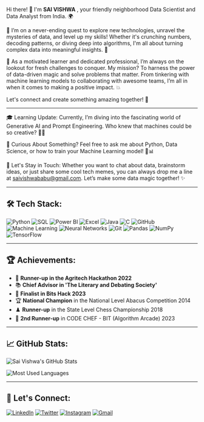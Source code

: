 Hi there! 👋 I'm **SAI VISHWA** , your friendly neighborhood Data Scientist and Data Analyst from India. 🌍

🚀 I’m on a never-ending quest to explore new technologies, unravel the mysteries of data, and level up my skills! Whether it's crunching numbers, decoding patterns, or diving deep into algorithms, I'm all about turning complex data into meaningful insights. 🧠

🌟 As a motivated learner and dedicated professional, I’m always on the lookout for fresh challenges to conquer. My mission? To harness the power of data-driven magic and solve problems that matter. From tinkering with machine learning models to collaborating with awesome teams, I’m all in when it comes to making a positive impact. 💥

Let's connect and create something amazing together! 🌟

---

🎓 Learning Update: Currently, I’m diving into the fascinating world of Generative AI and Prompt Engineering. Who knew that machines could be so creative? 🤖💡

🤔 Curious About Something? Feel free to ask me about Python, Data Science, or how to train your Machine Learning model! 🐍📊

💌 Let's Stay in Touch: Whether you want to chat about data, brainstorm ideas, or just share some cool tech memes, you can always drop me a line at saivishwababu@gmail.com. Let’s make some data magic together! ✨

---

## 🛠️ Tech Stack:
![Python](https://img.shields.io/badge/Python-3776AB?style=for-the-badge&logo=python&logoColor=white)
![SQL](https://img.shields.io/badge/SQL-4479A1?style=for-the-badge&logo=postgresql&logoColor=white)
![Power BI](https://img.shields.io/badge/Power_BI-F2C811?style=for-the-badge&logo=powerbi&logoColor=black)
![Excel](https://img.shields.io/badge/Microsoft_Excel-217346?style=for-the-badge&logo=microsoftexcel&logoColor=white)
![Java](https://img.shields.io/badge/Java-007396?style=for-the-badge&logo=java&logoColor=white)
![C](https://img.shields.io/badge/C-A8B9CC?style=for-the-badge&logo=c&logoColor=white)
![GitHub](https://img.shields.io/badge/GitHub-181717?style=for-the-badge&logo=github&logoColor=white)
![Machine Learning](https://img.shields.io/badge/Machine_Learning-FF6F00?style=for-the-badge&logo=google&logoColor=white)
![Neural Networks](https://img.shields.io/badge/Neural_Networks-FF6F00?style=for-the-badge&logo=neural-network&logoColor=white)
![Git](https://img.shields.io/badge/Git-F05032?style=for-the-badge&logo=git&logoColor=white)
![Pandas](https://img.shields.io/badge/Pandas-150458?style=for-the-badge&logo=pandas&logoColor=white)
![NumPy](https://img.shields.io/badge/NumPy-013243?style=for-the-badge&logo=numpy&logoColor=white)
![TensorFlow](https://img.shields.io/badge/TensorFlow-FF6F00?style=for-the-badge&logo=tensorflow&logoColor=white)

---


## 🏆 Achievements:
- 🥈 **Runner-up in the Agritech Hackathon 2022**
- 📚 **Chief Advisor in 'The Literary and Debating Society'**
- 🏅 **Finalist in Bits Hack 2023**
- 🏆 **National Champion** in the National Level Abacus Competition 2014
- ♟️ **Runner-up** in the State Level Chess Championship 2018
- 🥉 **2nd Runner-up** in CODE CHEF - BIT (Algorithm Arcade) 2023

---

## 📈 GitHub Stats:
![Sai Vishwa's GitHub Stats](https://github-readme-stats.vercel.app/api?username=SaiVishwa021&show_icons=true&theme=radical)

![Most Used Languages](https://github-readme-stats.vercel.app/api/top-langs/?username=SaiVishwa021&layout=compact&theme=radical)

---

## 🤝 Let's Connect:
[![LinkedIn](https://img.shields.io/badge/LinkedIn-0A66C2?style=for-the-badge&logo=linkedin&logoColor=white)](https://www.linkedin.com/in/sai-vishwa-b-36203a251/)
[![Twitter](https://img.shields.io/badge/Twitter-1DA1F2?style=for-the-badge&logo=twitter&logoColor=white)](https://x.com/SaiVishwaB)
[![Instagram](https://img.shields.io/badge/Instagram-E4405F?style=for-the-badge&logo=instagram&logoColor=white)](https://www.instagram.com/_.sai._21?igsh=MWhrZmtha3N4MGlreA==)
[![Gmail](https://img.shields.io/badge/Gmail-EA4335?style=for-the-badge&logo=gmail&logoColor=white)](mailto:saivishwababu@gmail.com)
